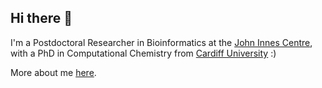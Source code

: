 ## Hi there 👋

I'm a Postdoctoral Researcher in Bioinformatics at the [John Innes Centre](https://www.jic.ac.uk/), with a PhD in Computational Chemistry from [Cardiff University](https://www.cardiff.ac.uk/) :)

More about me [here](https://502107.github.io/).

<!--
**502107/502107** is a ✨ _special_ ✨ repository because its `README.md` (this file) appears on your GitHub profile.

Here are some ideas to get you started:

- 🔭 I’m currently working on ...
- 🌱 I’m currently learning ...
- 👯 I’m looking to collaborate on ...
- 🤔 I’m looking for help with ...
- 💬 Ask me about ...
- 📫 How to reach me: ...
- 😄 Pronouns: ...
- ⚡ Fun fact: ...
-->

